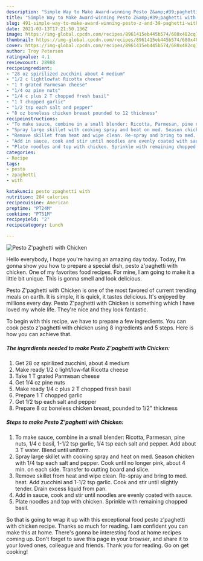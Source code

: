 ```yaml
---
description: "Simple Way to Make Award-winning Pesto Z&amp;#39;paghetti with Chicken"
title: "Simple Way to Make Award-winning Pesto Z&amp;#39;paghetti with Chicken"
slug: 491-simple-way-to-make-award-winning-pesto-z-and-39-paghetti-with-chicken
date: 2021-03-13T17:21:50.136Z
image: https://img-global.cpcdn.com/recipes/8961415eb445b574/680x482cq70/pesto-zpaghetti-with-chicken-recipe-main-photo.jpg
thumbnail: https://img-global.cpcdn.com/recipes/8961415eb445b574/680x482cq70/pesto-zpaghetti-with-chicken-recipe-main-photo.jpg
cover: https://img-global.cpcdn.com/recipes/8961415eb445b574/680x482cq70/pesto-zpaghetti-with-chicken-recipe-main-photo.jpg
author: Troy Peterson
ratingvalue: 4.1
reviewcount: 28988
recipeingredient:
- "28 oz spirilized zucchini about 4 medium"
- "1/2 c lightlowfat Ricotta cheese"
- "1 T grated Parmesan cheese"
- "1/4 oz pine nuts"
- "1/4 c plus 2 T chopped fresh basil"
- "1 T chopped garlic"
- "1/2 tsp each salt and pepper"
- "8 oz boneless chicken breast pounded to 12 thickness"
recipeinstructions:
- "To make sauce, combine in a small blender: Ricotta, Parmesan, pine nuts, 1/4 c basil, 1-1/2 tsp garlic, 1/4 tsp each salt and pepper. Add about 3 T water. Blend until uniform."
- "Spray large skillet with cooking spray and heat on med. Season chicken with 1/4 tsp each salt and pepper. Cook until no longer pink, about 4 min. on each side. Transfer to cutting board and slice."
- "Remove skillet from heat and wipe clean. Re-spray and bring to med. heat. Add zucchini and 1-1/2 tsp garlic. Cook and stir until slightly tender. Drain excess liquid from pan."
- "Add in sauce, cook and stir until noodles are evenly coated with sauce."
- "Plate noodles and top with chicken. Sprinkle with remaining chopped basil."
categories:
- Recipe
tags:
- pesto
- zpaghetti
- with

katakunci: pesto zpaghetti with 
nutrition: 284 calories
recipecuisine: American
preptime: "PT24M"
cooktime: "PT51M"
recipeyield: "2"
recipecategory: Lunch

---
```



![Pesto Z&#39;paghetti with Chicken](https://img-global.cpcdn.com/recipes/8961415eb445b574/680x482cq70/pesto-zpaghetti-with-chicken-recipe-main-photo.jpg)

Hello everybody, I hope you're having an amazing day today. Today, I'm gonna show you how to prepare a special dish, pesto z&#39;paghetti with chicken. One of my favorites food recipes. For mine, I am going to make it a little bit unique. This is gonna smell and look delicious.



Pesto Z&#39;paghetti with Chicken is one of the most favored of current trending meals on earth. It is simple, it is quick, it tastes delicious. It's enjoyed by millions every day. Pesto Z&#39;paghetti with Chicken is something which I have loved my whole life. They're nice and they look fantastic.


To begin with this recipe, we have to prepare a few ingredients. You can cook pesto z&#39;paghetti with chicken using 8 ingredients and 5 steps. Here is how you can achieve that.

<!--inarticleads1-->

##### The ingredients needed to make Pesto Z&#39;paghetti with Chicken:

1. Get 28 oz spirilized zucchini, about 4 medium
1. Make ready 1/2 c light/low-fat Ricotta cheese
1. Take 1 T grated Parmesan cheese
1. Get 1/4 oz pine nuts
1. Make ready 1/4 c plus 2 T chopped fresh basil
1. Prepare 1 T chopped garlic
1. Get 1/2 tsp each salt and pepper
1. Prepare 8 oz boneless chicken breast, pounded to 1/2&#34; thickness




<!--inarticleads2-->

##### Steps to make Pesto Z&#39;paghetti with Chicken:

1. To make sauce, combine in a small blender: Ricotta, Parmesan, pine nuts, 1/4 c basil, 1-1/2 tsp garlic, 1/4 tsp each salt and pepper. Add about 3 T water. Blend until uniform.
1. Spray large skillet with cooking spray and heat on med. Season chicken with 1/4 tsp each salt and pepper. Cook until no longer pink, about 4 min. on each side. Transfer to cutting board and slice.
1. Remove skillet from heat and wipe clean. Re-spray and bring to med. heat. Add zucchini and 1-1/2 tsp garlic. Cook and stir until slightly tender. Drain excess liquid from pan.
1. Add in sauce, cook and stir until noodles are evenly coated with sauce.
1. Plate noodles and top with chicken. Sprinkle with remaining chopped basil.




So that is going to wrap it up with this exceptional food pesto z&#39;paghetti with chicken recipe. Thanks so much for reading. I am confident you can make this at home. There's gonna be interesting food at home recipes coming up. Don't forget to save this page in your browser, and share it to your loved ones, colleague and friends. Thank you for reading. Go on get cooking!
